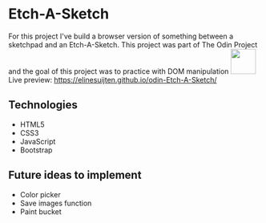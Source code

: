 # Etch-A-Sketch
For this project I've build a browser version of something between a sketchpad and an Etch-A-Sketch. This project was part of The Odin Project and the goal of this project was to practice with DOM manipulation
<img src="https://user-images.githubusercontent.com/112330653/226578629-87199536-892d-41a3-951f-aa8fd14d8318.png" width="50">
Live preview: https://elinesuijten.github.io/odin-Etch-A-Sketch/

## Technologies
* HTML5
* CSS3
* JavaScript
* Bootstrap

## Future ideas to implement
* Color picker
* Save images function
* Paint bucket



